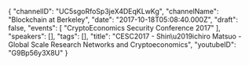{
    "channelID": "UC5sgoRfoSp3jeX4DEqKLwKg",
    "channelName": "Blockchain at Berkeley",
    "date": "2017-10-18T05:08:40.000Z",
    "draft": false,
    "events": [
        "CryptoEconomics Security Conference 2017"
    ],
    "speakers": [],
    "tags": [],
    "title": "CESC2017 - Shin\u2019ichiro Matsuo - Global Scale Research Networks and Cryptoeconomics",
    "youtubeID": "G9Bp56y3X8U"
}